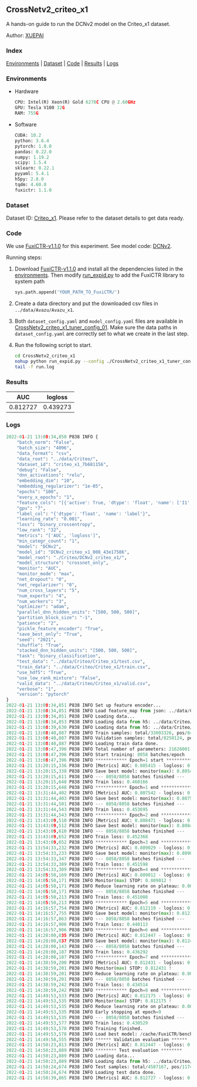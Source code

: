 ## CrossNetv2_criteo_x1

A hands-on guide to run the DCNv2 model on the Criteo_x1 dataset.

Author: [XUEPAI](https://github.com/xue-pai)

### Index
[Environments](#Environments) | [Dataset](#Dataset) | [Code](#Code) | [Results](#Results) | [Logs](#Logs)

### Environments
+ Hardware

  ```python
  CPU: Intel(R) Xeon(R) Gold 6278C CPU @ 2.60GHz
  GPU: Tesla V100 32G
  RAM: 755G

  ```

+ Software

  ```python
  CUDA: 10.2
  python: 3.6.4
  pytorch: 1.0.0
  pandas: 0.22.0
  numpy: 1.19.2
  scipy: 1.5.4
  sklearn: 0.22.1
  pyyaml: 5.4.1
  h5py: 2.8.0
  tqdm: 4.60.0
  fuxictr: 1.1.0

  ```

### Dataset
Dataset ID: [Criteo_x1](https://github.com/openbenchmark/BARS/blob/master/ctr_prediction/datasets/Criteo/README.md#Criteo_x1). Please refer to the dataset details to get data ready.

### Code

We use [FuxiCTR-v1.1.0](fuxictr_url) for this experiment. See model code: [DCNv2](https://github.com/xue-pai/FuxiCTR/blob/v1.1.0/fuxictr/pytorch/models/DCNv2.py).

Running steps:

1. Download [FuxiCTR-v1.1.0](fuxictr_url) and install all the dependencies listed in the [environments](#environments). Then modify [run_expid.py](./run_expid.py#L5) to add the FuxiCTR library to system path
    
    ```python
    sys.path.append('YOUR_PATH_TO_FuxiCTR/')
    ```

2. Create a data directory and put the downloaded csv files in `../data/Avazu/Avazu_x1`.

3. Both `dataset_config.yaml` and `model_config.yaml` files are available in [CrossNetv2_criteo_x1_tuner_config_01](./CrossNetv2_criteo_x1_tuner_config_01). Make sure the data paths in `dataset_config.yaml` are correctly set to what we create in the last step.

4. Run the following script to start.

    ```bash
    cd CrossNetv2_criteo_x1
    nohup python run_expid.py --config ./CrossNetv2_criteo_x1_tuner_config_01 --expid DCNv2_criteo_x1_008_43e17586 --gpu 0 > run.log &
    tail -f run.log
    ```

### Results

| AUC | logloss  |
|:--------------------:|:--------------------:|
| 0.812727 | 0.439273  |


### Logs
```python
2022-01-21 13:08:34,850 P838 INFO {
    "batch_norm": "False",
    "batch_size": "4096",
    "data_format": "csv",
    "data_root": "../data/Criteo/",
    "dataset_id": "criteo_x1_7b681156",
    "debug": "False",
    "dnn_activations": "relu",
    "embedding_dim": "10",
    "embedding_regularizer": "1e-05",
    "epochs": "100",
    "every_x_epochs": "1",
    "feature_cols": "[{'active': True, 'dtype': 'float', 'name': ['I1', 'I2', 'I3', 'I4', 'I5', 'I6', 'I7', 'I8', 'I9', 'I10', 'I11', 'I12', 'I13'], 'type': 'numeric'}, {'active': True, 'dtype': 'float', 'name': ['C1', 'C2', 'C3', 'C4', 'C5', 'C6', 'C7', 'C8', 'C9', 'C10', 'C11', 'C12', 'C13', 'C14', 'C15', 'C16', 'C17', 'C18', 'C19', 'C20', 'C21', 'C22', 'C23', 'C24', 'C25', 'C26'], 'type': 'categorical'}]",
    "gpu": "7",
    "label_col": "{'dtype': 'float', 'name': 'label'}",
    "learning_rate": "0.001",
    "loss": "binary_crossentropy",
    "low_rank": "32",
    "metrics": "['AUC', 'logloss']",
    "min_categr_count": "1",
    "model": "DCNv2",
    "model_id": "DCNv2_criteo_x1_008_43e17586",
    "model_root": "./Criteo/DCNv2_criteo_x1/",
    "model_structure": "crossnet_only",
    "monitor": "AUC",
    "monitor_mode": "max",
    "net_dropout": "0",
    "net_regularizer": "0",
    "num_cross_layers": "5",
    "num_experts": "4",
    "num_workers": "3",
    "optimizer": "adam",
    "parallel_dnn_hidden_units": "[500, 500, 500]",
    "partition_block_size": "-1",
    "patience": "2",
    "pickle_feature_encoder": "True",
    "save_best_only": "True",
    "seed": "2021",
    "shuffle": "True",
    "stacked_dnn_hidden_units": "[500, 500, 500]",
    "task": "binary_classification",
    "test_data": "../data/Criteo/Criteo_x1/test.csv",
    "train_data": "../data/Criteo/Criteo_x1/train.csv",
    "use_hdf5": "True",
    "use_low_rank_mixture": "False",
    "valid_data": "../data/Criteo/Criteo_x1/valid.csv",
    "verbose": "1",
    "version": "pytorch"
}
2022-01-21 13:08:34,851 P838 INFO Set up feature encoder...
2022-01-21 13:08:34,851 P838 INFO Load feature_map from json: ../data/Criteo/criteo_x1_7b681156/feature_map.json
2022-01-21 13:08:34,851 P838 INFO Loading data...
2022-01-21 13:08:34,853 P838 INFO Loading data from h5: ../data/Criteo/criteo_x1_7b681156/train.h5
2022-01-21 13:08:39,630 P838 INFO Loading data from h5: ../data/Criteo/criteo_x1_7b681156/valid.h5
2022-01-21 13:08:40,887 P838 INFO Train samples: total/33003326, pos/8456369, neg/24546957, ratio/25.62%, blocks/1
2022-01-21 13:08:40,887 P838 INFO Validation samples: total/8250124, pos/2114300, neg/6135824, ratio/25.63%, blocks/1
2022-01-21 13:08:40,887 P838 INFO Loading train data done.
2022-01-21 13:08:47,396 P838 INFO Total number of parameters: 21626001.
2022-01-21 13:08:47,396 P838 INFO Start training: 8058 batches/epoch
2022-01-21 13:08:47,396 P838 INFO ************ Epoch=1 start ************
2022-01-21 13:20:15,336 P838 INFO [Metrics] AUC: 0.805415 - logloss: 0.445949
2022-01-21 13:20:15,338 P838 INFO Save best model: monitor(max): 0.805415
2022-01-21 13:20:15,611 P838 INFO --- 8058/8058 batches finished ---
2022-01-21 13:20:15,648 P838 INFO Train loss: 0.460166
2022-01-21 13:20:15,648 P838 INFO ************ Epoch=1 end ************
2022-01-21 13:31:44,402 P838 INFO [Metrics] AUC: 0.807542 - logloss: 0.444014
2022-01-21 13:31:44,403 P838 INFO Save best model: monitor(max): 0.807542
2022-01-21 13:31:44,501 P838 INFO --- 8058/8058 batches finished ---
2022-01-21 13:31:44,543 P838 INFO Train loss: 0.453695
2022-01-21 13:31:44,543 P838 INFO ************ Epoch=2 end ************
2022-01-21 13:43:09,510 P838 INFO [Metrics] AUC: 0.808471 - logloss: 0.443366
2022-01-21 13:43:09,512 P838 INFO Save best model: monitor(max): 0.808471
2022-01-21 13:43:09,610 P838 INFO --- 8058/8058 batches finished ---
2022-01-21 13:43:09,652 P838 INFO Train loss: 0.452368
2022-01-21 13:43:09,652 P838 INFO ************ Epoch=3 end ************
2022-01-21 13:54:33,232 P838 INFO [Metrics] AUC: 0.809029 - logloss: 0.442669
2022-01-21 13:54:33,233 P838 INFO Save best model: monitor(max): 0.809029
2022-01-21 13:54:33,347 P838 INFO --- 8058/8058 batches finished ---
2022-01-21 13:54:33,389 P838 INFO Train loss: 0.451598
2022-01-21 13:54:33,389 P838 INFO ************ Epoch=4 end ************
2022-01-21 14:05:50,169 P838 INFO [Metrics] AUC: 0.809012 - logloss: 0.442708
2022-01-21 14:05:50,171 P838 INFO Monitor(max) STOP: 0.809012 !
2022-01-21 14:05:50,171 P838 INFO Reduce learning rate on plateau: 0.000100
2022-01-21 14:05:50,171 P838 INFO --- 8058/8058 batches finished ---
2022-01-21 14:05:50,213 P838 INFO Train loss: 0.451008
2022-01-21 14:05:50,213 P838 INFO ************ Epoch=5 end ************
2022-01-21 14:16:57,754 P838 INFO [Metrics] AUC: 0.812119 - logloss: 0.439936
2022-01-21 14:16:57,755 P838 INFO Save best model: monitor(max): 0.812119
2022-01-21 14:16:57,863 P838 INFO --- 8058/8058 batches finished ---
2022-01-21 14:16:57,906 P838 INFO Train loss: 0.440113
2022-01-21 14:16:57,906 P838 INFO ************ Epoch=6 end ************
2022-01-21 14:28:00,035 P838 INFO [Metrics] AUC: 0.812447 - logloss: 0.439698
2022-01-21 14:28:00,037 P838 INFO Save best model: monitor(max): 0.812447
2022-01-21 14:28:00,143 P838 INFO --- 8058/8058 batches finished ---
2022-01-21 14:28:00,187 P838 INFO Train loss: 0.436292
2022-01-21 14:28:00,187 P838 INFO ************ Epoch=7 end ************
2022-01-21 14:38:59,200 P838 INFO [Metrics] AUC: 0.812431 - logloss: 0.439811
2022-01-21 14:38:59,201 P838 INFO Monitor(max) STOP: 0.812431 !
2022-01-21 14:38:59,201 P838 INFO Reduce learning rate on plateau: 0.000010
2022-01-21 14:38:59,201 P838 INFO --- 8058/8058 batches finished ---
2022-01-21 14:38:59,242 P838 INFO Train loss: 0.434514
2022-01-21 14:38:59,242 P838 INFO ************ Epoch=8 end ************
2022-01-21 14:49:53,533 P838 INFO [Metrics] AUC: 0.812175 - logloss: 0.440318
2022-01-21 14:49:53,535 P838 INFO Monitor(max) STOP: 0.812175 !
2022-01-21 14:49:53,535 P838 INFO Reduce learning rate on plateau: 0.000001
2022-01-21 14:49:53,535 P838 INFO Early stopping at epoch=9
2022-01-21 14:49:53,535 P838 INFO --- 8058/8058 batches finished ---
2022-01-21 14:49:53,577 P838 INFO Train loss: 0.430529
2022-01-21 14:49:53,578 P838 INFO Training finished.
2022-01-21 14:49:53,578 P838 INFO Load best model: /cache/FuxiCTR/benchmarks/Criteo/DCNv2_criteo_x1/criteo_x1_7b681156/DCNv2_criteo_x1_008_43e17586.model
2022-01-21 14:49:58,555 P838 INFO ****** Validation evaluation ******
2022-01-21 14:50:23,813 P838 INFO [Metrics] AUC: 0.812447 - logloss: 0.439698
2022-01-21 14:50:23,889 P838 INFO ******** Test evaluation ********
2022-01-21 14:50:23,889 P838 INFO Loading data...
2022-01-21 14:50:23,889 P838 INFO Loading data from h5: ../data/Criteo/criteo_x1_7b681156/test.h5
2022-01-21 14:50:24,674 P838 INFO Test samples: total/4587167, pos/1174769, neg/3412398, ratio/25.61%, blocks/1
2022-01-21 14:50:24,674 P838 INFO Loading test data done.
2022-01-21 14:50:39,865 P838 INFO [Metrics] AUC: 0.812727 - logloss: 0.439273

```
